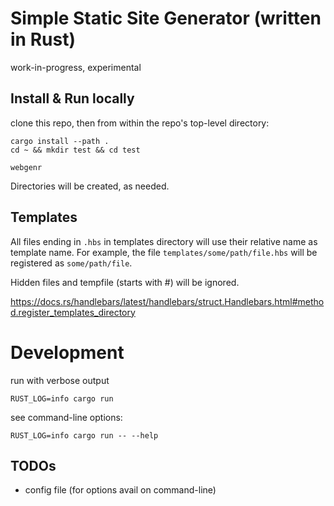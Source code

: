 # Simple Static Site Generator (written in Rust)

work-in-progress, experimental

## Install & Run locally

clone this repo, then from within the repo's top-level directory:
```
cargo install --path .
cd ~ && mkdir test && cd test   

webgenr
```

Directories will be created, as needed. 

## Templates

All files ending in `.hbs` in templates directory will use their relative name as template name. For example, the file `templates/some/path/file.hbs` will be registered as `some/path/file`.

Hidden files and tempfile (starts with #) will be ignored.

https://docs.rs/handlebars/latest/handlebars/struct.Handlebars.html#method.register_templates_directory

# Development

run with verbose output
```
RUST_LOG=info cargo run
```

see command-line options:
```
RUST_LOG=info cargo run -- --help
```

## TODOs
- config file (for options avail on command-line)





